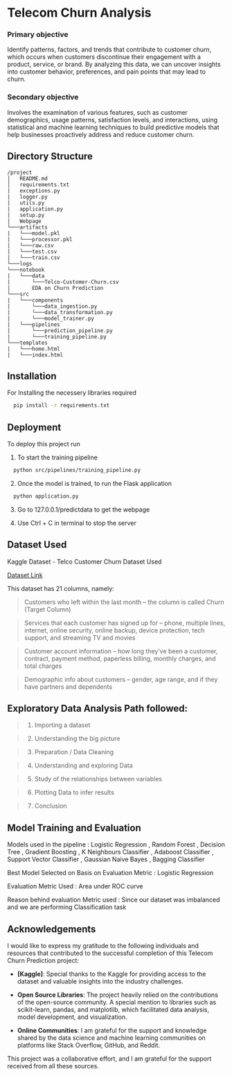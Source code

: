
# Telecom Churn Analysis

### Primary objective
Identify patterns, factors, and trends that contribute to customer churn, which occurs when customers discontinue their engagement with a product, service, or brand. By analyzing this data, we can uncover insights into customer behavior, preferences, and pain points that may lead to churn.

### Secondary objective
Involves the examination of various features, such as customer demographics, usage patterns, satisfaction levels, and interactions, using statistical and machine learning techniques to build predictive models that help businesses proactively address and reduce customer churn.


## Directory Structure 

```plaintext
/project
│   README.md
│   requirements.txt
|   exceptions.py
|   logger.py
|   utils.py
|   application.py
|   setup.py
|   Webpage
└───artifacts
|   └───model.pkl
|   └───processor.pkl
|   └───raw.csv
|   └───test.csv
|   └───train.csv
└───logs
└───notebook
|   └───data
|       └───Telco-Customer-Churn.csv
|       EDA on Churn Prediction   
└───src
|   └───components
|       └───data_ingestion.py
|       └───data_transformation.py
|       └───model_trainer.py
|   └───pipelines
|       └───prediction_pipeline.py
|       └───training_pipeline.py
└───templates
|   └───home.html
|   └───index.html

```
## Installation

For Installing the necessery libraries required 

```bash
  pip install -r requirements.txt
```
    
## Deployment

To deploy this project run

1. To start the training pipeline 

```bash
  python src/pipelines/training_pipeline.py
```

2. Once the model is trained, to run the Flask application

```bash
  python application.py
```

3. Go to 127.0.0.1/predictdata to get the webpage

4. Use Ctrl + C in terminal to stop the server 

## Dataset Used

Kaggle Dataset - Telco Customer Churn Dataset Used

[Dataset Link](https://www.kaggle.com/code/bandiatindra/telecom-churn-prediction/input)

This dataset has 21 columns, namely:

> Customers who left within the last month – the column is called Churn (Target Column)

> Services that each customer has signed up for – phone, multiple lines, internet, online security, online backup, device protection, tech support, and streaming TV and movies

> Customer account information – how long they’ve been a customer, contract, payment method, paperless billing, monthly charges, and total charges

> Demographic info about customers – gender, age range, and if they have partners and dependents
## Exploratory Data Analysis Path followed:


> 1. Importing a dataset

> 2. Understanding the big picture

> 3. Preparation / Data Cleaning

> 4. Understanding and exploring Data

> 5. Study of the relationships between variables

> 6. Plotting Data to infer results

> 7. Conclusion


## Model Training and Evaluation

Models used in the pipeline : Logistic Regression , Random Forest , Decision Tree , Gradient Boosting , K Neighbours Classifier , Adaboost Classifier , Support Vector Classifier , Gaussian Naive Bayes , Bagging Classifier

Best Model Selected on Basis on Evaluation Metric : Logistic Regression

Evaluation Metric Used : Area under ROC curve 

Reason behind evaluation Metric used : Since our dataset was imbalanced and we are performing Classification task
## Acknowledgements

I would like to express my gratitude to the following individuals and resources that contributed to the successful completion of this Telecom Churn Prediction project:

- **[Kaggle]**: Special thanks to the Kaggle for providing access to the dataset and valuable insights into the industry challenges.

- **Open Source Libraries**: The project heavily relied on the contributions of the open-source community. A special mention to libraries such as scikit-learn, pandas, and matplotlib, which facilitated data analysis, model development, and visualization.

- **Online Communities**: I am grateful for the support and knowledge shared by the data science and machine learning communities on platforms like Stack Overflow, GitHub, and Reddit.

This project was a collaborative effort, and I am grateful for the support received from all these sources.


